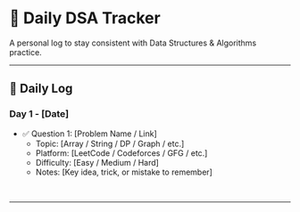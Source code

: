 # 📘 Daily DSA Tracker  

A personal log to stay consistent with Data Structures & Algorithms practice.  

---

## 📅 Daily Log  

### Day 1 - [Date]
- ✅ Question 1: [Problem Name / Link]  
  - Topic: [Array / String / DP / Graph / etc.]  
  - Platform: [LeetCode / Codeforces / GFG / etc.]  
  - Difficulty: [Easy / Medium / Hard]  
  - Notes: [Key idea, trick, or mistake to remember]  

  

---

